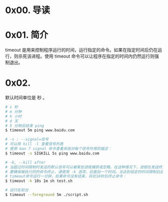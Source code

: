 # 0x00. 导读

# 0x01. 简介

timeout 是用来控制程序运行的时间，运行指定的命令。如果在指定时间后仍在运行，则杀死该进程。使用 timeout 命令可以让程序在指定的时间内仍然运行则强制退出。

# 0x02. 

默认时间单位是 秒 。
```bash
# s 秒
# m 分钟
# h 小时
# d 天
# 5 分钟后结束 ping
$ timeout 5m ping www.baidu.com
```

```bash
# -s : --signal=信号
# 可以用 kill -l 查看信号列表
# 使用 man 7 signal 命令查看系统对每个信号作用的描述：
$ timeout -s SIGKILL 5s ping www.baidu.com
```

```bash
# -k, --kill after
# 当超过时间限制时发送的默认信号可以被某些进程捕获或忽略。在这种情况下，进程在发送终止信号后继续运行。
# 要确保被执行的的命令终止，请使用 -k 选项，后面加一个时间。当达到给定的时间限制后会强制结束。
# timeout命令运行一分钟，如果命令没有结束，将在10秒后终止命令：
$ timeout -k 10s 1m sh test.sh
```

```bash
# 运行在前台
$ timeout --foreground 5m ./script.sh
```